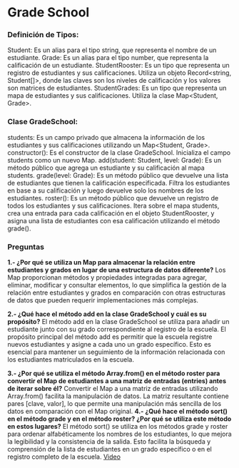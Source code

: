 # Grade School
### Definición de Tipos:

Student: Es un alias para el tipo string, que representa el nombre de un estudiante.
Grade: Es un alias para el tipo number, que representa la calificación de un estudiante.
StudentRooster: Es un tipo que representa un registro de estudiantes y sus calificaciones. Utiliza un objeto Record<string, Student[]>, donde las claves son los niveles de calificación y los valores son matrices de estudiantes.
StudentGrades: Es un tipo que representa un mapa de estudiantes y sus calificaciones. Utiliza la clase Map<Student, Grade>.

### Clase GradeSchool:

students: Es un campo privado que almacena la información de los estudiantes y sus calificaciones utilizando un Map<Student, Grade>.
constructor(): Es el constructor de la clase GradeSchool. Inicializa el campo students como un nuevo Map.
add(student: Student, level: Grade): Es un método público que agrega un estudiante y su calificación al mapa students.
grade(level: Grade): Es un método público que devuelve una lista de estudiantes que tienen la calificación especificada. Filtra los estudiantes en base a su calificación y luego devuelve solo los nombres de los estudiantes.
roster(): Es un método público que devuelve un registro de todos los estudiantes y sus calificaciones. Itera sobre el mapa students, crea una entrada para cada calificación en el objeto StudentRooster, y asigna una lista de estudiantes con esa calificación utilizando el método grade().

### Preguntas 
**1.- ¿Por qué se utiliza un Map para almacenar la relación entre estudiantes y grados en lugar de una estructura de datos diferente?**
Los Map proporcionan métodos y propiedades integradas para agregar, eliminar, modificar y consultar elementos, lo que simplifica la gestión de la relación entre estudiantes y grados en comparación con otras estructuras de datos que pueden requerir implementaciones más complejas.

**2.- ¿Qué hace el método add en la clase GradeSchool y cuál es su propósito?**
El método add en la clase GradeSchool se utiliza para añadir un estudiante junto con su grado correspondiente al registro de la escuela.
El propósito principal del método add es permitir que la escuela registre nuevos estudiantes y asigne a cada uno un grado específico. Esto es esencial para mantener un seguimiento de la información relacionada con los estudiantes matriculados en la escuela.

**3.- ¿Por qué se utiliza el método Array.from() en el método roster para convertir el Map de estudiantes a una matriz de entradas (entries) antes de iterar sobre él?**
Convertir el Map a una matriz de entradas utilizando Array.from() facilita la manipulación de datos. La matriz resultante contiene pares [clave, valor], lo que permite una manipulación más sencilla de los datos en comparación con el Map original.
**4.- ¿Qué hace el método sort() en el método grade y en el método roster? ¿Por qué se utiliza este método en estos lugares?**
El método sort() se utiliza en los métodos grade y roster para ordenar alfabéticamente los nombres de los estudiantes, lo que mejora la legibilidad y la consistencia de la salida. Esto facilita la búsqueda y comprensión de la lista de estudiantes en un grado específico o en el registro completo de la escuela.
[Video](https://youtu.be/mP5rmczY3d0)